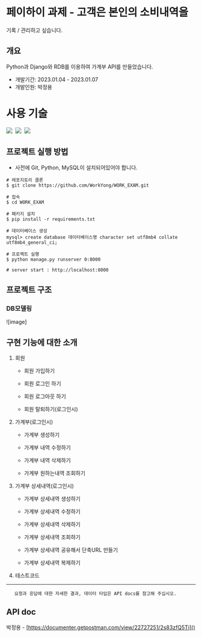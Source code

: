 # 페이하이 과제 - 고객은 본인의 소비내역을 
기록 / 관리하고 싶습니다.
## 개요

Python과 Django와 RDB를 이용하여 가계부 API를 만들었습니다.

- 개발기간: 2023.01.04 - 2023.01.07
- 개발인원: 박정용

# 사용 기술

<img src="https://img.shields.io/badge/Python-3.9-%233776AB?&logo=python&logoColor=white"/>&nbsp;
<img src="https://img.shields.io/badge/Django-4.0.5-%23092E20?&logo=Django&logoColor=white"/>&nbsp;
<img src="https://img.shields.io/badge/MySQL-5.7-%234479A1?&logo=MySQL&logoColor=white"/>&nbsp;

## 프로젝트 실행 방법

- 사전에 Git, Python, MySQL이 설치되어있어야 합니다.

```shell
# 레포지토리 클론
$ git clone https://github.com/WorkYong/WORK_EXAM.git

# 접속
$ cd WORK_EXAM

# 패키지 설치
$ pip install -r requirements.txt

# 데이터베이스 생성
mysql> create database 데이터베이스명 character set utf8mb4 collate utf8mb4_general_ci;

# 프로젝트 실행
$ python manage.py runserver 0:8000

# server start : http://localhost:8000
```

## 프로젝트 구조

### DB모델링

![image]

## 구현 기능에 대한 소개

1.  회원

    - 회원 가입하기

    - 회원 로그인 하기

    - 회원 로그아웃 하기

    - 회원 탈퇴하기(로그인시)

2.  가계부(로그인시)

    - 가계부 생성하기

    - 가계부 내역 수정하기

    - 가계부 내역 삭제하기

    - 가계부 원하는내역 조회하기

3.  가계부 상세내역(로그인시)

    - 가계부 상세내역 생성하기

    - 가계부 상세내역 수정하기

    - 가계부 상세내역 삭제하기

    - 가계부 상세내역 조회하기

    - 가계부 상세내역 공유해서 단축URL 만들기

    - 가계부 상세내역 복제하기

4.  테스트코드

---

       요청과 응답에 대한 자세한 결과, 데이터 타입은 API docs를 참고해 주십시오.

## API doc

박정용 - [https://documenter.getpostman.com/view/22727251/2s83zfQ5Ti]()
